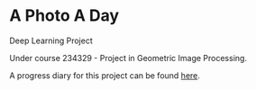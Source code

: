 # A Photo A Day
Deep Learning Project

Under course 234329 - Project in Geometric Image Processing.

A progress diary for this project can be found [here](https://docs.google.com/document/d/1FtyT_Y7kY3YwE2fQ8y0U43OXMk3kOrBB-k3CXGIqa8s/edit?usp=sharing "a Photo a Day Diary").
